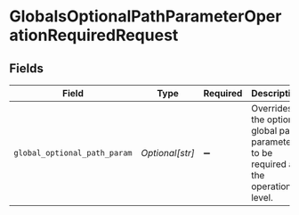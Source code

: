 # GlobalsOptionalPathParameterOperationRequiredRequest


## Fields

| Field                                                                                | Type                                                                                 | Required                                                                             | Description                                                                          |
| ------------------------------------------------------------------------------------ | ------------------------------------------------------------------------------------ | ------------------------------------------------------------------------------------ | ------------------------------------------------------------------------------------ |
| `global_optional_path_param`                                                         | *Optional[str]*                                                                      | :heavy_minus_sign:                                                                   | Overrides the optional global path parameter to be required at the<br/>operation level.<br/> |